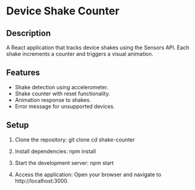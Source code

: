 # Device Shake Counter

## Description
A React application that tracks device shakes using the Sensors API. Each shake increments a counter and triggers a visual animation.

## Features
- Shake detection using accelerometer.
- Shake counter with reset functionality.
- Animation response to shakes.
- Error message for unsupported devices.

## Setup
1. Clone the repository:
   git clone <repository-url>
   cd shake-counter

2. Install dependencies:
   npm install

3. Start the development server:
   npm start

3. Access the application:
   Open your browser and navigate to http://localhost:3000.

